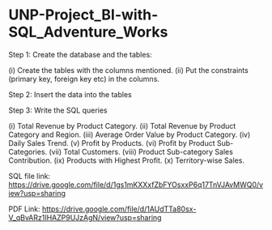 # UNP-Project_BI-with-SQL_Adventure_Works


Step 1:  Create the database and the tables:

(i) Create the tables with the columns mentioned.
(ii) Put the constraints (primary key, foreign key etc) in the columns.

Step 2:  Insert the data into the tables

Step 3: Write the SQL queries

(i) Total Revenue by Product Category.
(ii) Total Revenue by Product Category and Region.
(iii) Average Order Value by Product Category.
(iv) Daily Sales Trend.
(v) Profit by Products.
(vi) Profit by Product Sub-Categories.
(vii) Total Customers.
(viii) Product Sub-category Sales Contribution.
(ix) Products with Highest Profit.
(x) Territory-wise Sales.
            

SQL file link: https://drive.google.com/file/d/1gs1mKXXxfZbFYOsxxP6q17TnVJAvMWQ0/view?usp=sharing

PDF Link: https://drive.google.com/file/d/1AUdTTa80sx-V_qBvARz1IHAZP9UJzAgN/view?usp=sharing




